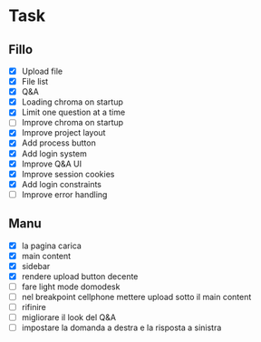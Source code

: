 # Task

## Fillo

- [x] Upload file
- [x] File list
- [x] Q&A
- [x] Loading chroma on startup
- [x] Limit one question at a time
- [ ] Improve chroma on startup
- [x] Improve project layout
- [x] Add process button
- [x] Add login system
- [x] Improve Q&A UI
- [x] Improve session cookies
- [x] Add login constraints
- [ ] Improve error handling

## Manu

- [x] la pagina carica
- [x] main content
- [x] sidebar
- [X] rendere upload button decente
- [ ] fare light mode domodesk
- [ ] nel breakpoint cellphone mettere upload sotto il main content
- [ ] rifinire
- [ ] migliorare il look del Q&A
- [ ] impostare la domanda a destra e la risposta a sinistra
